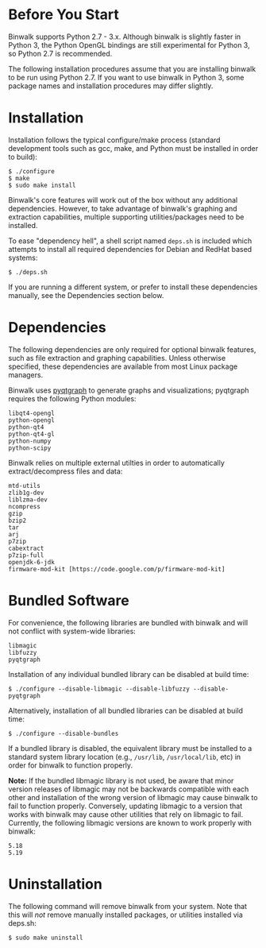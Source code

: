 Before You Start
================

Binwalk supports Python 2.7 - 3.x. Although binwalk is slightly faster in Python 3, the Python OpenGL bindings are still experimental for Python 3, so Python 2.7 is recommended.

The following installation procedures assume that you are installing binwalk to be run using Python 2.7. If you want to use binwalk in Python 3, some package
names and installation procedures may differ slightly.

Installation
============

Installation follows the typical configure/make process (standard development tools such as gcc, make, and Python must be installed in order to build):

    $ ./configure
    $ make
    $ sudo make install

Binwalk's core features will work out of the box without any additional dependencies. However, to take advantage of binwalk's graphing and extraction capabilities, multiple supporting utilities/packages need to be installed.

To ease "dependency hell", a shell script named `deps.sh` is included which attempts to install all required dependencies for Debian and RedHat based systems:

    $ ./deps.sh

If you are running a different system, or prefer to install these dependencies manually, see the Dependencies section below.

Dependencies
============

The following dependencies are only required for optional binwalk features, such as file extraction and graphing capabilities. Unless otherwise specified, these dependencies are available from most Linux package managers.

Binwalk uses [pyqtgraph](http://www.pyqtgraph.org) to generate graphs and visualizations; pyqtgraph requires the following Python modules: 

    libqt4-opengl 
    python-opengl 
    python-qt4 
    python-qt4-gl 
    python-numpy 
    python-scipy

Binwalk relies on multiple external utilties in order to automatically extract/decompress files and data:

    mtd-utils
    zlib1g-dev
    liblzma-dev
    ncompress
    gzip
    bzip2
    tar
    arj
    p7zip
    cabextract
    p7zip-full
    openjdk-6-jdk
    firmware-mod-kit [https://code.google.com/p/firmware-mod-kit]

Bundled Software
================

For convenience, the following libraries are bundled with binwalk and will not conflict with system-wide libraries:

    libmagic
    libfuzzy
    pyqtgraph

Installation of any individual bundled library can be disabled at build time:

    $ ./configure --disable-libmagic --disable-libfuzzy --disable-pyqtgraph

Alternatively, installation of all bundled libraries can be disabled at build time:

    $ ./configure --disable-bundles

If a bundled library is disabled, the equivalent library must be installed to a standard system library location (e.g., `/usr/lib`, `/usr/local/lib`, etc) in order for binwalk to function properly.

**Note:** If the bundled libmagic library is not used, be aware that minor version releases of libmagic may not be backwards compatible with each other and installation of the wrong version of libmagic may cause binwalk to fail to function properly. Conversely, updating libmagic to a version that works with binwalk may cause other utilities that rely on libmagic to fail. Currently, the following libmagic versions are known to work properly with binwalk:

    5.18
    5.19

Uninstallation
==============

The following command will remove binwalk from your system. Note that this will *not* remove manually installed packages, or utilities installed via deps.sh:

    $ sudo make uninstall

